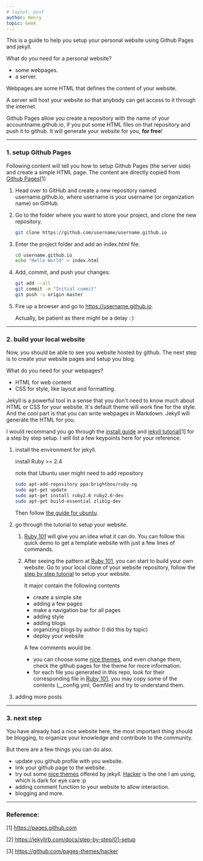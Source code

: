 ```yaml
---
# layout: post
author: Henry
topic: Geek
---
```


This is a guide to help you setup your personal website using Github Pages and jekyll.

What do you need for a personal website?
- some webpages.
- a server.

Webpages are some HTML that defines the content of your website.

A server will host your website so that anybody can get access to it through the internet.

Github Pages allow you create a repository with the name of your accountname.github.io, if you put some HTML files on that repository and push it to github. It will generate your website for you, __for free__!

---

### 1. setup Github Pages

Following content will tell you how to setup Github Pages (the server side) and create a simple HTML page. The content are directly copied from [Github Pages](<https://pages.github.com>)\[1\]

1. Head over to GitHub and create a new repository named username.github.io, where username is your username (or organization name) on GitHub.

2. Go to the folder where you want to store your project, and clone the new repository.
   ```bash
   git clone https://github.com/username/username.github.io
   ```

3. Enter the project folder and add an index.html file.
   ```bash
   cd username.github.io
   echo "Hello World" > index.html
   ```

4. Add, commit, and push your changes:
   ```bash
   git add --all
   git commit -m "Initial commit"
   git push -u origin master
   ```

5. Fire up a browser and go to https://username.github.io.
   
   Actually, be patient as there might be a delay : )

---

### 2. build your local website

Now, you should be able to see you website hosted by github. The next step is to create your website pages  and setup you blog.

What do you need for your webpages?
- HTML for web content
- CSS for style, like layout and formatting.

Jekyll is a powerful tool in a sense that you don't need to know much about HTML or CSS for your website. It's default theme will work fine for the style. And the cool part is that you can write webpages in Markdown. Jekyll will generate the HTML for you.

I would recommand you go through the [install guide](https://jekyllrb.com/docs/installation/) and [jekyll tutorial](https://jekyllrb.com/docs/step-by-step/01-setup)\[1\] for a step by step setup. I will list a few keypoints here for your reference.

1. install the environment for jekyll.

   install Ruby >= 2.4

   note that Ubuntu user might need to add repository
    
   ```bash
   sudo apt-add-repository ppa:brightbox/ruby-ng
   sudo apt-get update
   sudo apt-get install ruby2.6 ruby2.6-dev
   sudo apt-get build-essential zlib1g-dev
   ``` 
   Then follow [the guide for ubuntu](https://jekyllrb.com/docs/installation/ubuntu/).

2. go through the tutorial to setup your website.
   1. [Ruby 101](https://jekyllrb.com/docs/ruby-101/) will give you an idea what it can do. You can follow this quick demo to get a template website with just a few lines of commands.
   2. After seeing the pattern at [Ruby 101](https://jekyllrb.com/docs/ruby-101/), you can start to build your own website. Go to your local clone of your website repository, follow the [step by step tutorial](https://jekyllrb.com/docs/step-by-step/01-setup/) to setup your website.

      It major contain the following contents

      - create a simple site
      - adding a few pages
      - make a navigation bar for all pages
      - adding style
      - adding blogs
      - organizing blogs by author (I did this by topic)
      - deploy your website

      A few comments would be.

      - you can choose some [nice themes](https://github.com/pages-themes), and even change them, check the github pages for the theme for more information.
      - for each file you generated in this repo, look for their corresponding file in [Ruby 101](https://jekyllrb.com/docs/ruby-101/), you may copy some of the contents (\_\_config.yml, Gemfile) and try to understand them.

3. adding more posts

---

### 3. next step

You have already had a nice website here, the most important thing should be blogging, to organize your knowledge and contribute to the community.

But there are a few things you can do also.

- update you github profile with you website.
- link your github page to the website.
- try out some [nice themes](https://github.com/pages-themes) offered by jekyll. [Hacker](https://github.com/pages-themes/hacker) is the one I am using, which is dark for eye care :p
- adding comment function to your website to allow interaction.
- blogging and more.

---

### Reference:

[1] <https://pages.github.com>

[2] <https://jekyllrb.com/docs/step-by-step/01-setup>

[3] <https://github.com/pages-themes/hacker>